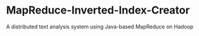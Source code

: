 # MapReduce-Inverted-Index-Creator
A distributed text analysis system using Java-based MapReduce on Hadoop
